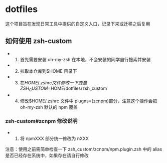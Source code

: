 # dotfiles

这个项目旨在发现日常工具中提供的自定义入口，记录下来或迁移之后复用

## 如何使用 zsh-custom

- 1. 首先需要安装 oh-my-zsh 在本地，不会安装的同学自行搜索并安装
- 2. 拉取本仓库到$HOME 目录下
- 3. 在$HOME/.zshrc文件修改一下变量ZSH_CUSTOM=$HOME/dotfiles/zsh_custom
- 4. 修改$HOME/.zshrc 文件中 plugns=(zcnpm)部分，注意这个操作会把 oh-my-zsh 默认的 npm 覆盖

### zsh-custom#zcnpm 修改说明

- 1. 将 npmXXX 部分统一修改为 nXXX

注意：使用之前需简单检查一下 zsh_custom/zcnpm/npm.plugin.zsh 中的 alias 是否已经存在系统中，如果存在请自行修改
